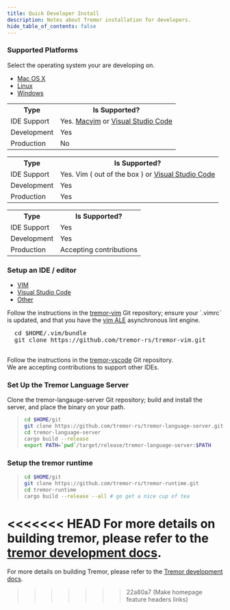 ```yaml
---
title: Quick Developer Install
description: Notes about Tremor installation for developers.
hide_table_of_contents: false
---
```


<h3 class="section-head" id="h-platforms"><a href="#h-platforms"></a>Supported Platforms</h3>

Select the operating system your are developing on.

<nav class="tabs" data-component="tabs">
  <ul>
    <li class="active">
      <a href="#os-macosx">Mac OS X</a>
    </li>
    <li>
      <a href="#os-linux">Linux</a>
    </li>
    <li>
      <a href="#os-windows">Windows</a>
    </li>
  </ul>
</nav>

<div id="os-macosx">
  <table class="bordered striped">
    <tr><th class="w20">Type</th><th>Is Supported?</th></tr>
    <tr><td>IDE Support</td><td>Yes. <a href="https://macvim-dev.github.io/macvim/">Macvim</a> or <a href="https://code.visualstudio.com">Visual Studio Code</a></td></tr>
    <tr><td>Development</td><td>Yes</td></tr>
    <tr><td>Production</td><td>No</td></tr>
  </table>
</div>

<div id="os-linux">
  <table class="bordered striped">
    <tr><th class="w20">Type</th><th>Is Supported?</th></tr>
    <tr><td>IDE Support</td><td>Yes. Vim ( out of the box ) or <a href="https://code.visualstudio.com">Visual Studio Code</a></td></tr>
    <tr><td>Development</td><td>Yes</td></tr>
    <tr><td>Production</td><td>Yes</td></tr>
  </table>
</div>

<div id="os-windows">
  <table class="bordered striped">
    <tr><th class="w20">Type</th><th>Is Supported?</th></tr>
    <tr><td>IDE Support</td><td>Yes</td></tr>
    <tr><td>Development</td><td>Yes</td></tr>
    <tr><td>Production</td><td>Accepting contributions</td></tr>
  </table>
</div>

<h3 class="section-head" id="h-ide"><a href="#h-ide"></a>Setup an IDE / editor</h3>
<nav class="tabs" data-component="tabs">
  <ul>
    <li class="active">
      <a href="#ide-vim">VIM</a>
    </li>
    <li>
      <a href="#ide-vscode">Visual Studio Code</a>
    </li>
    <li>
      <a href="#ide-other">Other</a>
    </li>
  </ul>
</nav>


<div id="ide-vim">
  Follow the instructions in the <a href="https://github.com/tremor-rs/tremor-vim">tremor-vim</a> Git repository;
  ensure your `.vimrc` is updated, and that you have the <a href="https://github.com/dense-analysis/ale">vim ALE</a> asynchronous
  lint engine.

  <pre>
  cd $HOME/.vim/bundle
  git clone https://github.com/tremor-rs/tremor-vim.git
  </pre>

</div>

<div id="ide-vscode">
  Follow the instructions in the <a href="https://github.com/tremor-rs/tremor-vscode">tremor-vscode</a> Git repository.
</div>

<div id="ide-other">
  We are accepting contributions to support other IDEs.
</div>

<h3 class="section-head" id="h-trill"><a href="#h-trill"></a>Set Up the Tremor Language Server</h3>

  Clone the tremor-langauge-server Git repository; build and install the server, and place the binary on your path.

  > ```bash
  > cd $HOME/git
  > git clone https://github.com/tremor-rs/tremor-language-server.git
  > cd tremor-language-server
  > cargo build --release
  > export PATH=`pwd`/target/release/tremor-language-server:$PATH
  > ```

<h3 class="section-head" id="h-runtime"><a href="#h-runtime"></a>Setup the tremor runtime</h3>

  > ```bash
  > cd $HOME/git
  > git clone https://github.com/tremor-rs/tremor-runtime.git
  > cd tremor-runtime
  > cargo build --release --all # go get a nice cup of tea
  > ```

<<<<<<< HEAD
For more details on building tremor, please refer to the [tremor development docs](/docs/Development/quick-start/).
=======
For more details on building Tremor, please refer to the [Tremor development docs](https://docs.tremor.rs/development/quick-start/).
>>>>>>> 22a80a7 (Make homepage feature headers links)

